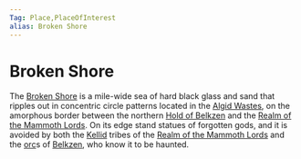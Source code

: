 ```yaml
---
Tag: Place,PlaceOfInterest
alias: Broken Shore
---
```

# Broken Shore
The [Broken Shore](https://pathfinderwiki.com/wiki/Broken_Shore) is a mile-wide sea of hard black glass and sand that ripples out in concentric circle patterns located in the [Algid Wastes](Algid-Wastes), on the amorphous border between the northern [Hold of Belkzen](Hold-of-Belkzen) and the [Realm of the Mammoth Lords](Realm-of-the-Mammoth-Lords). On its edge stand statues of forgotten gods, and it is avoided by both the [Kellid](Kellid) tribes of the [Realm of the Mammoth Lords](Realm-of-the-Mammoth-Lords) and the [orc](orc)s of [Belkzen](Hold-of-Belkzen), who know it to be haunted.